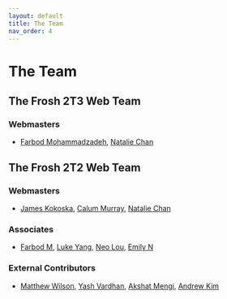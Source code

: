 ```yaml
---
layout: default
title: The Team
nav_order: 4
---
```


# The Team

## The Frosh 2T3 Web Team

### Webmasters

- [Farbod Mohammadzadeh](https://github.com/Freeassassin), [Natalie Chan](https://github.com/natapokie)

## The Frosh 2T2 Web Team

### Webmasters

- [James Kokoska](https://github.com/jameskokoska), [Calum Murray](https://github.com/Cali0707), [Natalie Chan](https://github.com/natapokie)

### Associates

- [Farbod M](https://github.com/Freeassassin), [Luke Yang](https://github.com/lukewarmtemp), [Neo Lou](https://github.com/NeoLou), [Emily N](https://github.com/Emily9023)

### External Contributors

- [Matthew Wilson](https://github.com/MatthewGWilson), [Yash Vardhan](https://github.com/VardhanYash), [Akshat Mengi](https://github.com/akshatm2), [Andrew Kim](https://github.com/AndrewMinyoungKim)